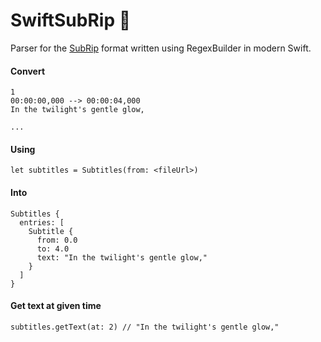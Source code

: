 # SwiftSubRip 💬

Parser for the [SubRip](https://en.wikipedia.org/wiki/SubRip) format written using RegexBuilder in modern Swift.

#### Convert

```
1
00:00:00,000 --> 00:00:04,000
In the twilight's gentle glow,

...
```

#### Using
```
let subtitles = Subtitles(from: <fileUrl>)
```

#### Into
```
Subtitles {
  entries: [
    Subtitle {
      from: 0.0
      to: 4.0
      text: "In the twilight's gentle glow,"
    }
  ]
}
```

#### Get text at given time
```
subtitles.getText(at: 2) // "In the twilight's gentle glow,"
```
